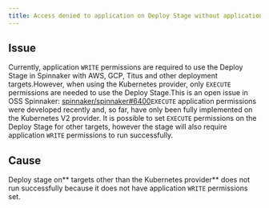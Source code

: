 ```yaml
---
title: Access denied to application on Deploy Stage without application WRITE permissions
---
```


## Issue
Currently, application ```WRITE``` permissions are required to use the Deploy Stage in Spinnaker with AWS, GCP, Titus and other deployment targets.However, when using the Kubernetes provider, only ```EXECUTE``` permissions are needed to use the Deploy Stage.This is an open issue in OSS Spinnaker: [spinnaker/spinnaker#6400](https://github.com/spinnaker/spinnaker/issues/6400)```EXECUTE``` application permissions were developed recently and, so far, have only been fully implemented on the Kubernetes V2 provider. It is possible to set ```EXECUTE``` permissions on the Deploy Stage for other targets, however the stage will also require application ```WRITE``` permissions to run successfully.

## Cause
Deploy stage on** targets other than the Kubernetes provider** does not run successfully because it does not have application ```WRITE``` permissions set.

